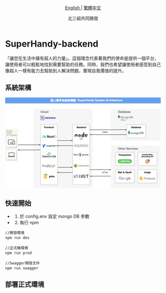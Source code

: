 <p align="center">
  <a href="./README.md"> English </a> | <a href="./README.zh-TW.md"> 繁體中文
  </a>
</p>
  
<p align="center">
  北三組共同開發<br></a>
<br>

</p>

# SuperHandy-backend

「讓您在生活中擁有超人的力量」。這個理念代表著我們的使命是提供一個平台，讓使用者可以輕鬆地找到需要幫助的任務。同時，我們也希望讓使用者感受到自己像超人一樣有能力去幫助別人解決問題，實現自我價值的提升。  

## 系統架構
<img src="./image/system-structure.png">


## 快速開始
- 1. 於 config.env 設定 mongo DB 參數
- 2. 執行 npm 
```
//開發環境
npm run dev

//正式機環境
npm run prod

//Swagger開發文件
npm run swagger

```

## 部署正式環境


